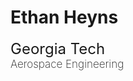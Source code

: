 # Ethan&nbsp;Heyns
<div style="font-size:24px">Georgia&nbsp;Tech</div>
<div style="font-size:17px; font-weight:200">Aerospace&nbsp;Engineering</div>
